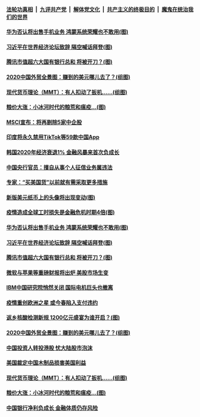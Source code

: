 

####  [法轮功真相](../../../../basic/blob/master/README.md?t=01261701) &nbsp;|&nbsp; [九评共产党](../../../../9ping.md/blob/master/README.md?t=01261701) &nbsp;|&nbsp; [解体党文化](../../../../jtdwh.md/blob/master/README.md?t=01261701)  &nbsp;|&nbsp; [共产主义的终极目的](../../../../gczydzjmd.md/blob/master/README.md?t=01261701) &nbsp;|&nbsp; [魔鬼在统治我们的世界](../../../../mgztzwmdsj.md/blob/master/README.md?t=01261701) 

#### [华为否认将出售手机业务 鸿蒙系统荣耀也不敢用(图)](../pages/p5/960343.md?t=01261701) 

#### [习近平在世界经济论坛致辞 隔空喊话拜登(图)](../pages/p5/960325.md?t=01261701) 

#### [腾讯市值超六大国有银行总和 将被开刀？(图)](../pages/p5/960316.md?t=01261701) 

#### [2020中国外贸全景图：赚到的美元哪儿去了？(组图)](../pages/p5/960231.md?t=01261701) 

#### [现代货币理论（MMT）：有人扣动了扳机……(组图)](../pages/p5/960236.md?t=01261701) 

#### [粮价大涨：小冰河时代的粮荒和瘟疫…(图)](../pages/p5/960243.md?t=01261701) 

#### [MSCI宣布：将再剔除5家中企股](../pages/p5/960393.md?t=01261701) 

#### [印度将永久禁用TikTok等59款中国App](../pages/p5/960392.md?t=01261701) 

#### [韩国2020年经济衰退1% 金融风暴来首次负成长](../pages/p5/960391.md?t=01261701) 

#### [中国央行官员：擅自从事个人征信业务属违法](../pages/p5/960390.md?t=01261701) 

#### [专家：“买美国货”以前就有需采取更多措施](../pages/p5/960360.md?t=01261701) 

#### [新版美元纸币上的头像将出现变动(图)](../pages/p5/960359.md?t=01261701) 

#### [疫情造成全球工时损失是金融危机时期4倍(图)](../pages/p5/960353.md?t=01261701) 

#### [华为否认将出售手机业务 鸿蒙系统荣耀也不敢用(图)](../pages/p5/960343.md?t=01261701) 

#### [习近平在世界经济论坛致辞 隔空喊话拜登(图)](../pages/p5/960325.md?t=01261701) 

#### [腾讯市值超六大国有银行总和 将被开刀？(图)](../pages/p5/960316.md?t=01261701) 

#### [微软与苹果等重磅财报将出炉 美股市场生变](../pages/p5/960313.md?t=01261701) 

#### [IBM中国研究院悄然关闭 国际电机巨头也撤离](../pages/p5/960305.md?t=01261701) 

#### [疫情重创欧洲之星 或今春陷入支付违约](../pages/p5/960303.md?t=01261701) 

#### [返乡核酸检测新规 1200亿元盛宴为谁开启？(图)](../pages/p5/960267.md?t=01261701) 

#### [2020中国外贸全景图：赚到的美元哪儿去了？(组图)](../pages/p5/960231.md?t=01261701) 

#### [中国投资人转投港股 忧大陆股市泡沫](../pages/p5/960255.md?t=01261701) 

#### [美国裁定中国木制品损害美国利益](../pages/p5/960253.md?t=01261701) 

#### [现代货币理论（MMT）：有人扣动了扳机……(组图)](../pages/p5/960236.md?t=01261701) 

#### [粮价大涨：小冰河时代的粮荒和瘟疫…(图)](../pages/p5/960243.md?t=01261701) 

#### [中国银行净利负成长 金融体质仍存风险](../pages/p5/960209.md?t=01261701) 

